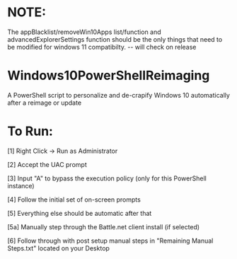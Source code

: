 # NOTE:
The appBlacklist/removeWin10Apps list/function and advancedExplorerSettings function should be the only things that need to be modified for windows 11 compatibilty. -- will check on release

# Windows10PowerShellReimaging
A PowerShell script to personalize and de-crapify Windows 10 automatically after a reimage or update

# To Run:

[1] Right Click -> Run as Administrator

[2] Accept the UAC prompt

[3] Input "A" to bypass the execution policy (only for this PowerShell instance)

[4] Follow the initial set of on-screen prompts

[5] Everything else should be automatic after that

  [5a] Manually step through the Battle.net client install (if selected)
  
[6] Follow through with post setup manual steps in "Remaining Manual Steps.txt" located on your Desktop


